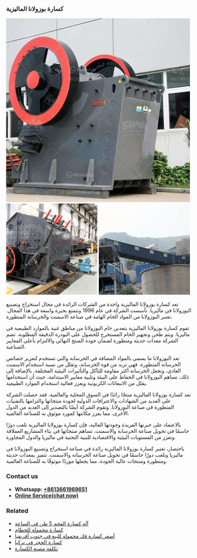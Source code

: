 <h3>كسارة بوزولانا الماليزية</h3><img src='1701853110.jpg' alt=''><p>تعد كسارة بوزولانا الماليزية واحدة من الشركات الرائدة في مجال استخراج وتصنيع البوزولانا في ماليزيا. تأسست الشركة في عام 1996 وتتمتع بخبرة واسعة في هذا المجال. تعتبر البوزولانا من المواد الخام الهامة في صناعة الاسمنت والخرسانة المتطورة.</p><p>تقوم كسارة بوزولانا الماليزية بتعدين خام البوزولانا من مناطق غنية بالموارد الطبيعية في ماليزيا. ويتم طحن وتجهيز الخام المستخرج للحصول على البودرة الدقيقة المطلوبة. تضم الشركة معدات حديثة ومتطورة لضمان جودة المنتج النهائي والالتزام بأعلى المعايير الصناعية.</p><p>تعد البوزولانا ما يسمى بالمواد المضافة في الخرسانة والتي تستخدم لتعزيز خصائص الخرسانة المتطورة. فهي تزيد من قوة الخرسانة، وتقلل من نسبة استخدام الاسمنت العادي، وتجعل الخرسانة أكثر مقاومة للتآكل والتأثيرات البيئية المختلفة. بالإضافة إلى ذلك، تساهم البوزولانا في الحفاظ على البيئة وتلبية معايير الاستدامة، حيث أن استخدامها يقلل من الانبعاثات الكربونية ويعزز فعالية استخدام الموارد الطبيعية.</p><p>تعد كسارة بوزولانا الماليزية منتجًا رائدًا في السوق المحلية والعالمية. فقد حصلت الشركة على العديد من الشهادات والاعترافات الدولية لجودة منتجاتها والتزامها بالتقنيات المتطورة في صناعة البوزولانا. وتقوم الشركة أيضًا بالتصدير إلى العديد من الدول الأخرى، مما يعزز مكانتها كمورد موثوق به للصناعة العالمية.</p><p>بالاعتماد على خبرتها الفريدة وجودتها العالية، فإن كسارة بوزولانا الماليزية تلعب دورًا حاسمًا في تحويل صناعة الخرسانة والاسمنت. تساهم منتجاتها في بناء المشاريع العملاقة وتعزز من المستويات البيئية والاقتصادية للبنية التحتية في ماليزيا والدول المجاورة.</p><p>باختصار، تعتبر كسارة بوزولانا الماليزية رائدة في صناعة استخراج وتصنيع البوزولانا في ماليزيا وتلعب دورًا حاسمًا في تحويل صناعة الخرسانة والاسمنت. تتميز بمعدات حديثة ومتطورة ومنتجات عالية الجودة، مما يجعلها موردًا موثوقًا به للصناعة العالمية.</p><h3>Contact us</h3><ul><li><strong>Whatsapp:&nbsp;<a href="https://wa.me/8613661969651">+8613661969651</a></strong></li><li><a href="https://swt.shibang-china.com/?git&amp;zhl&amp;كسارة بوزولانا الماليزية"><strong>Online Service(chat now)</strong></a></li></ul><h3>Related</h3><ul><li><a href='آلة كسارة الفحم 5 طن في الساعة.md'>آلة كسارة الفحم 5 طن في الساعة</a></li><li><a href='كسارة محمولة للحطام.md'>كسارة محمولة للحطام</a></li><li><a href='أصغر كسارة فك محمولة للبيع في جنوب أفريقيا.md'>أصغر كسارة فك محمولة للبيع في جنوب أفريقيا</a></li><li><a href='كسارة الحجر في تركيا.md'>كسارة الحجر في تركيا</a></li><li><a href='تكلفة مصنع الكسارة.md'>تكلفة مصنع الكسارة</a></li></ul>